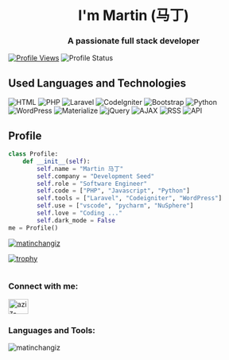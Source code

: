 <h1 align="center">I'm Martin (马丁)</h1>
<h3 align="center">A passionate full stack developer</h3>

[![Profile Views](https://komarev.com/ghpvc/?username=MatinChangiz)](https://github.com/MatinChangiz)
![Profile Status](https://img.shields.io/static/v1?label=GitHub%20Status&message=Active&color=brightgreen)
## Used Languages and Technologies

![HTML](https://img.shields.io/badge/HTML-HTML5-E34F26?logo=html5&logoColor=white)
![PHP](https://img.shields.io/badge/PHP-PHP-777BB4?logo=php&logoColor=white)
![Laravel](https://img.shields.io/badge/Laravel-Laravel-FF2D20?logo=laravel&logoColor=white)
![CodeIgniter](https://img.shields.io/badge/CodeIgniter-CodeIgniter-F05032?logo=codeigniter&logoColor=white)
![Bootstrap](https://img.shields.io/badge/Bootstrap-Bootstrap-7952B3?logo=bootstrap&logoColor=white)
![Python](https://img.shields.io/badge/Python-Python-3776AB?logo=python&logoColor=white)
![WordPress](https://img.shields.io/badge/WordPress-WordPress-21759B?logo=wordpress&logoColor=white)
![Materialize](https://img.shields.io/badge/Materialize-Materialize-EE6E73?logo=materialize&logoColor=white)
![jQuery](https://img.shields.io/badge/jQuery-jQuery-0769AD?logo=jquery&logoColor=white)
![AJAX](https://img.shields.io/badge/AJAX-AJAX-0096D6?logo=ajax&logoColor=white)
![RSS](https://img.shields.io/badge/RSS-RSS-FFA500?logo=rss&logoColor=white)
![API](https://img.shields.io/badge/API-API-FF7B00?logo=api&logoColor=white)

## Profile

```python
class Profile:
    def __init__(self):
        self.name = "Martin 马丁"
        self.company = "Development Seed"
        self.role = "Software Engineer"
        self.code = ["PHP", "Javascript", "Python"]
        self.tools = ["Laravel", "Codeigniter", "WordPress"]
        self.use = ["vscode", "pycharm", "NuSphere"]
        self.love = "Coding ..."
        self.dark_mode = False
me = Profile()
```

<p align="left"> <a href="https://github.com/ryo-ma/github-profile-trophy"><img src="https://github-profile-trophy.vercel.app/?username=matinchangiz" alt="matinchangiz" /></a> </p>

[![trophy](https://github-profile-trophy.vercel.app/?matinchangiz=ryo-ma&theme=onedark)](https://github.com/ryo-ma/github-profile-trophy)

<p align="left"> <a href="https://twitter.com/" target="blank"><img src="https://img.shields.io/twitter/follow/?logo=twitter&style=for-the-badge" alt="" /></a> </p>

<h3 align="left">Connect with me:</h3>
<p align="left">
<a href="https://linkedin.com/in/aziz-matin" target="blank"><img align="center" src="https://raw.githubusercontent.com/rahuldkjain/github-profile-readme-generator/master/src/images/icons/Social/linked-in-alt.svg" alt="aziz-matin" height="30" width="40" /></a>
</p>

<h3 align="left">Languages and Tools:</h3>

<p><img align="left" src="https://github-readme-stats.vercel.app/api/top-langs?username=matinchangiz&show_icons=true&locale=en&layout=compact" alt="matinchangiz" /></p>
